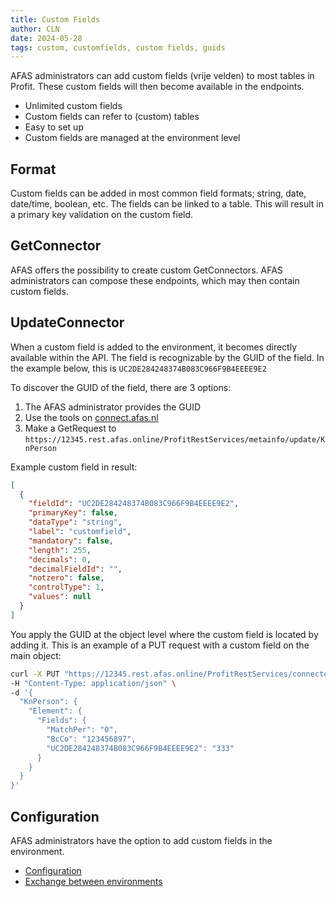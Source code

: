 ```yaml
---
title: Custom Fields
author: CLN
date: 2024-05-28
tags: custom, customfields, custom fields, guids
---
```


AFAS administrators can add custom fields (vrije velden) to most tables in Profit. These custom fields will then become available in the endpoints.

- Unlimited custom fields
- Custom fields can refer to (custom) tables
- Easy to set up
- Custom fields are managed at the environment level

## Format

Custom fields can be added in most common field formats; string, date, date/time, boolean, etc. The fields can be linked to a table. This will result in a primary key validation on the custom field.

## GetConnector

AFAS offers the possibility to create custom GetConnectors. AFAS administrators can compose these endpoints, which may then contain custom fields.

## UpdateConnector

When a custom field is added to the environment, it becomes directly available within the API. The field is recognizable by the GUID of the field. In the example below, this is `UC2DE284248374B083C966F9B4EEEE9E2`

To discover the GUID of the field, there are 3 options:

1. The AFAS administrator provides the GUID
2. Use the tools on [connect.afas.nl](https://connect.afas.nl/)
3. Make a GetRequest to `https://12345.rest.afas.online/ProfitRestServices/metainfo/update/KnPerson`

Example custom field in result:

```json
[
  {
    "fieldId": "UC2DE284248374B083C966F9B4EEEE9E2",
    "primaryKey": false,
    "dataType": "string",
    "label": "customfield",
    "mandatory": false,
    "length": 255,
    "decimals": 0,
    "decimalFieldId": "",
    "notzero": false,
    "controlType": 1,
    "values": null
  }
]
```

You apply the GUID at the object level where the custom field is located by adding it. This is an example of a PUT request with a custom field on the main object:

```bash
curl -X PUT "https://12345.rest.afas.online/ProfitRestServices/connectors/KnPerson" \
-H "Content-Type: application/json" \
-d '{
  "KnPerson": {
    "Element": {
      "Fields": {
        "MatchPer": "0",
        "BcCo": "123456897",
        "UC2DE284248374B083C966F9B4EEEE9E2": "333"
      }
    }
  }
}'
```

## Configuration

AFAS administrators have the option to add custom fields in the environment.

- [Configuration](https://help.afas.nl/help/NL/SE/App_UDF_Field_Add.htm)
- [Exchange between environments](https://help.afas.nl/help/NL/SE/App_UDF_ExpImp.htm)
